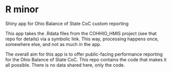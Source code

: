 # R minor
Shiny app for Ohio Balance of State CoC custom reporting

This app takes the .Rdata files from the COHHIO_HMIS project (see that repo for details) via a symbolic link. This way, processing happens once, somewhere else, and not as much in the app.

The overall aim for this app is to offer public-facing performance reporting for the Ohio Balance of State CoC. This repo contains the code that makes it all possible. There is no data shared here, only the code.
